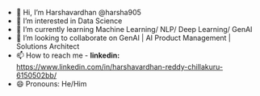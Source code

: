 - 👋 Hi, I’m Harshavardhan @harsha905
- 👀 I’m interested in Data Science
- 🌱 I’m currently learning Machine Learning/ NLP/ Deep Learning/ GenAI
- 💞️ I’m looking to collaborate on GenAI | AI Product Management | Solutions Architect
- 📫 How to reach me - **linkedin:** https://www.linkedin.com/in/harshavardhan-reddy-chillakuru-6150502bb/
- 😄 Pronouns: He/Him

<!---
harsha905/harsha905 is a ✨ special ✨ repository because its `README.md` (this file) appears on your GitHub profile.
You can click the Preview link to take a look at your changes.
--->
